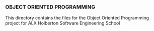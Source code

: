 ### OBJECT ORIENTED PROGRAMMING ###

This directory contains the files for the Object Oriented Programming project for ALX Holberton Software Engineering School
